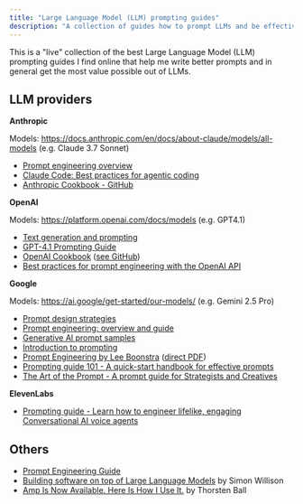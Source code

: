 ```yaml
---
title: "Large Language Model (LLM) prompting guides"
description: "A collection of guides how to prompt LLMs and be effective."
---
```


This is a "live" collection of the best Large Language Model (LLM) prompting guides I find online that help me write better prompts and in general get the most value possible out of LLMs.

## LLM providers

**Anthropic**

Models: https://docs.anthropic.com/en/docs/about-claude/models/all-models (e.g. Claude 3.7 Sonnet)

- [Prompt engineering overview](https://docs.anthropic.com/en/docs/build-with-claude/prompt-engineering/overview)
- [Claude Code: Best practices for agentic coding](https://www.anthropic.com/engineering/claude-code-best-practices)
- [Anthropic Cookbook - GitHub](https://github.com/anthropics/anthropic-cookbook)

**OpenAI**

Models: https://platform.openai.com/docs/models (e.g. GPT4.1)

- [Text generation and prompting](https://platform.openai.com/docs/guides/text)
- [GPT-4.1 Prompting Guide](https://cookbook.openai.com/examples/gpt4-1_prompting_guide)
- [OpenAI Cookbook](https://cookbook.openai.com/) ([see GitHub](https://github.com/openai/openai-cookbook))
- [Best practices for prompt engineering with the OpenAI API](https://help.openai.com/en/articles/6654000-best-practices-for-prompt-engineering-with-the-openai-api)

**Google**

Models: https://ai.google/get-started/our-models/ (e.g. Gemini 2.5 Pro)

- [Prompt design strategies](http://ai.google.dev/gemini-api/docs/prompting-strategies)
- [Prompt engineering: overview and guide](https://cloud.google.com/discover/what-is-prompt-engineering)
- [Generative AI prompt samples](https://cloud.google.com/vertex-ai/generative-ai/docs/prompt-gallery)
- [Introduction to prompting](https://cloud.google.com/vertex-ai/generative-ai/docs/learn/prompts/introduction-prompt-design)
- [Prompt Engineering by Lee Boonstra](https://www.kaggle.com/whitepaper-prompt-engineering) ([direct PDF](https://drive.google.com/file/d/1AbaBYbEa_EbPelsT40-vj64L-2IwUJHy/view))
- [Prompting guide 101 - A quick-start handbook for effective prompts](https://services.google.com/fh/files/misc/gemini-for-google-workspace-prompting-guide-101.pdf)
- [The Art of the Prompt - A prompt guide for Strategists and Creatives](https://www.thinkwithgoogle.com/documents/18466/Gemini_Prompt_Guide_for_Creatives_and_Strategists.pdf)

**ElevenLabs**

- [Prompting guide - Learn how to engineer lifelike, engaging Conversational AI voice agents](https://elevenlabs.io/docs/conversational-ai/best-practices/prompting-guide)

## Others

- [Prompt Engineering Guide](https://www.promptingguide.ai/)
- [Building software on top of Large Language Models](https://simonwillison.net/2025/May/15/building-on-llms/) by Simon Willison
- [Amp Is Now Available. Here Is How I Use It.](https://ampcode.com/how-i-use-amp) by Thorsten Ball
